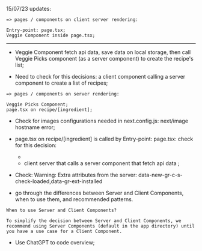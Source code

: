 15/07/23 updates:

```
=> pages / components on client server rendering:

Entry-point: page.tsx;
Veggie Component inside page.tsx;

```

---

- Veggie Component fetch api data, save data on local storage, then call Veggie Picks component (as a server component) to create the recipe's list;

- Need to check for this decisions: a client component calling a server component to create a list of recipes;

```
=> pages / components on server rendering:

Veggie Picks Component;
page.tsx on recipe/[ingredient];

```

- Check for images configurations needed in next.config.js: next/image hostname error;

- page.tsx on recipe/[ingredient] is called by Entry-point: page.tsx: check for this decision:

  -
  - client server that calls a server component that fetch api data ;

- Check:
  Warning: Extra attributes from the server: data-new-gr-c-s-check-loaded,data-gr-ext-installed

- go through the differences between Server and Client Components, when to use them, and recommended patterns.

```
When to use Server and Client Components?

To simplify the decision between Server and Client Components, we recommend using Server Components (default in the app directory) until you have a use case for a Client Component.
```

- Use ChatGPT to code overview;
